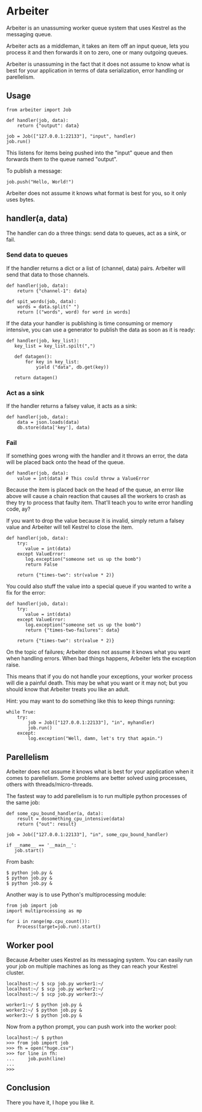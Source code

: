 # Arbeiter

Arbeiter is an unassuming worker queue system that uses Kestrel as the
messaging queue.

Arbeiter acts as a middleman, it takes an item off an input queue, lets you
process it and then forwards it on to zero, one or many outgoing queues.

Arbeiter is unassuming in the fact that it does not assume to know
what is best for your application in terms of data serialization,
error handling or parellelism.

## Usage

    from arbeiter import Job
    
    def handler(job, data):
        return {"output": data}

    job = Job(["127.0.0.1:22133"], "input", handler)
    job.run()

This listens for items being pushed into the "input" queue and then forwards
them to the queue named "output".

To publish a message:

    job.push("Hello, World!")

Arbeiter does not assume it knows what format is best for you, so it only 
uses bytes.

## handler(a, data)

The handler can do a three things: send data to queues, act as a sink, or fail.


### Send data to queues

If the handler returns a dict or a list of (channel, data) pairs.  Arbeiter
will send that data to those channels.

    def handler(job, data):
        return {"channel-1": data}

    def spit_words(job, data):
        words = data.split(" ")
        return [("words", word) for word in words]

If the data your handler is publishing is time consuming or memory intensive,
you can use a generator to publish the data as soon as it is ready:

    def handler(job, key_list):
       key_list = key_list.spilt(",")

       def datagen():
           for key in key_list:
               yield ("data", db.get(key))

       return datagen()


### Act as a sink

If the handler returns a falsey value, it acts as a sink:

    def handler(job, data):
        data = json.loads(data)
        db.store(data['key'], data)



### Fail

If something goes wrong with the handler and it throws an error, the
data will be placed back onto the head of the queue.

    def handler(job, data):
        value = int(data) # This could throw a ValueError

Because the item is placed back on the head of the queue, an error
like above will cause a chain reaction that causes all the workers to
crash as they try to process that faulty item.  That'll teach you to
write error handling code, ay?

If you want to drop the value because it is invalid, simply return a
falsey value and Arbeiter will tell Kestrel to close the item.

    def handler(job, data):
        try:
           value = int(data)
        except ValueError:
           log.exception("someone set us up the bomb")
           return False

        return {"times-two": str(value * 2)}

You could also stuff the value into a special queue if you wanted to 
write a fix for the error:

    def handler(job, data):
        try:
           value = int(data)
        except ValueError:
           log.exception("someone set us up the bomb")           
           return {"times-two-failures": data}

        return {"times-two": str(value * 2)}


On the topic of failures; Arbeiter does not assume it knows what you
want when handling errors.  When bad things happens, Arbeiter lets the
exception raise.

This means that if you do not handle your exceptions, your worker
process will die a painful death.  This may be what you want or it may
not; but you should know that Arbeiter treats you like an adult.

Hint: you may want to do something like this to keep things running:

    while True:
        try:
            job = Job(["127.0.0.1:22133"], "in", myhandler)
            job.run()
        except:
            log.exception("Well, damn, let's try that again.")
    

## Parellelism

Arbeiter does not assume it knows what is best for your application when it
comes to parellelism.  Some problems are better solved using processes,
others with threads/micro-threads.

The fastest way to add parellelism is to run multiple python processes
of the same job:

    def some_cpu_bound_handler(a, data):
        result = dosomething_cpu_intensive(data)
        return {"out": result}

    job = Job(["127.0.0.1:22133"], "in", some_cpu_bound_handler)
    
    if __name__ == '__main__':
       job.start()

From bash:

    $ python job.py &
    $ python job.py &
    $ python job.py &

Another way is to use Python's multiprocessing module:

    from job import job
    import multiprocessing as mp

    for i in range(mp.cpu_count()):
        Process(target=job.run).start()

## Worker pool

Because Arbeiter uses Kestrel as its messaging system.  You can easily
run your job on multiple machines as long as they can reach your Kestrel
cluster.

    localhost:~/ $ scp job.py worker1:~/
    localhost:~/ $ scp job.py worker2:~/
    localhost:~/ $ scp job.py worker3:~/

    worker1:~/ $ python job.py &
    worker2:~/ $ python job.py &
    worker3:~/ $ python job.py &

Now from a python prompt, you can push work into the worker pool:

    localhost:~/ $ python
    >>> from job import job
    >>> fh = open("huge.csv")
    >>> for line in fh:
    ...     job.push(line)
    ...
    >>>

## Conclusion

There you have it, I hope you like it.
